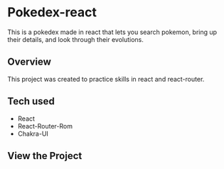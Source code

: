 

# Pokedex-react

This is a pokedex made in react that lets you search pokemon, bring up their details, and look through their evolutions.

## Overview

This project was created to practice skills in react and react-router.

## Tech used

- React
- React-Router-Rom
- Chakra-UI

## View the Project

